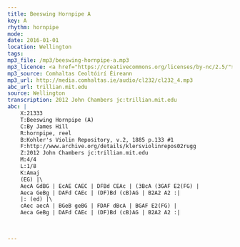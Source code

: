 ```yaml
---
title: Beeswing Hornpipe A
key: A
rhythm: hornpipe
mode: 
date: 2016-01-01
location: Wellington
tags: 
mp3_file: /mp3/beeswing-hornpipe-a.mp3
mp3_licence: <a href="https://creativecommons.org/licenses/by-nc/2.5/">CC-BY-NC-2.5</a>
mp3_source: Comhaltas Ceoltóirí Éireann
mp3_url: http://media.comhaltas.ie/audio/cl232/cl232_4.mp3
abc_url: trillian.mit.edu
source: Wellington
transcription: 2012 John Chambers jc:trillian.mit.edu
abc: |
    X:21333
    T:Beeswing Hornpipe (A)
    C:By James Hill
    R:hornpipe, reel
    B:Kohler's Violin Repository, v.2, 1885 p.133 #1
    F:http://www.archive.org/details/klersviolinrepos02rugg
    Z:2012 John Chambers jc:trillian.mit.edu
    M:4/4
    L:1/8
    K:Amaj
    (EG) |\
    AecA GdBG | EcAE CAEC | DFBd CEAc | (3BcA (3GAF E2(FG) |
    Aeca GeBg | DAFd CAEc | (DF)Bd (cB)AG | B2A2 A2 :|
    |: (ed) |\
    cAec aecA | BGeB geBG | FDAF dBcA | BGAF E2(FG) |
    Aeca GeBg | DAFd CAEc | (DF)Bd (cB)AG | B2A2 A2 :|

    
    
---
```


